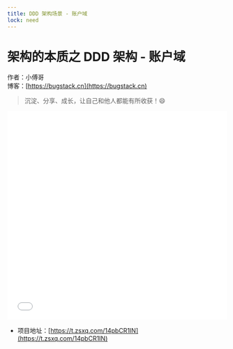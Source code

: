 ```yaml
---
title: DDD 架构场景 - 账户域
lock: need
---
```


# 架构的本质之 DDD 架构 - 账户域

作者：小傅哥
<br/>博客：[https://bugstack.cn](https://bugstack.cn)

> 沉淀、分享、成长，让自己和他人都能有所收获！😄

<iframe id="B-Video" src="//player.bilibili.com/player.html?aid=449298239&bvid=BV19j411b7uC&cid=1288675429&p=1" scrolling="no" border="0" frameborder="no" framespacing="0" allowfullscreen="true" width="100%" height="480"> </iframe>

- 项目地址：[https://t.zsxq.com/14pbCR1IN](https://t.zsxq.com/14pbCR1IN)